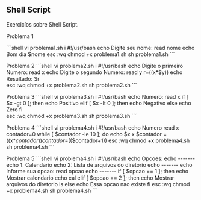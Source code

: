 ## Shell Script

Exercicíos sobre Shell Script.

 Problema 1
 
 ´´´shell
 vi problema1.sh
 i
 #!/usr/bash
 echo Digite seu nome:
 read nome
 echo Bom dia $nome
 esc
 :wq
 chmod +x problema1.sh
 sh problema1.sh
 ´´´
 
 Problema 2
 ´´´shell
 vi problema2.sh
 i
 #!/usr/bash
 echo Digite o primeiro Numero:
 read x
 echo Digite o segundo Numero:
 read y
 r=$(($x*$y))
 echo Resultado: $r  
 esc
 :wq
 chmod +x problema2.sh
 sh problema2.sh 
 ´´´
 
 Problema 3
 ´´´shell
 vi problema3.sh
 i
 #!/usr/bash
 echo Numero:
 read x
 if [ $x -gt 0 ]; then
    echo Positivo
 elif [ $x -lt 0 ]; then
    echo Negativo
 else
    echo Zero
 fi  
 esc
 :wq
 chmod +x problema3.sh
 sh problema3.sh 
 ´´´
 
 Problema 4
 ´´´shell
 vi problema4.sh
 i
 #!/usr/bash
 echo Numero
 read x
 contador=0
 while [ $contador -le 10 ]; do
    echo $x x $contador = $(($x*$contador))
    contador=$(($contador+1))
 esc
 :wq
 chmod +x problema4.sh
 sh problema4.sh 
 ´´´
 
 Problema 5
 ´´´shell
 vi problema4.sh
 i
 #!/usr/bash
 echo Opcoes:
 echo -------
 echo 1: Calendario
 echo 2: Lista de arquivos do diretório
 echo -------
 echo Informe sua opcao:
 read opcao
 echo -------
 if [ $opcao == 1 ]; then
    echo Mostrar calendario
    echo 
    cal
 elif [ $opcao == 2 ]; then
    echo Mostrar arquivos do diretorio
    ls
 else
    echo Essa opcao nao existe
 fi
 esc
 :wq
 chmod +x problema4.sh
 sh problema4.sh 
 ´´´